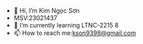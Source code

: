 - 👋 Hi, I’m Kim Ngọc Sơn
- MSV:23021437
- 🌱 I’m currently learning LTNC-2215 8
- 📫 How to reach me:kson9398@gmail.com


<!---
230-21437/230-21437 is a ✨ special ✨ repository because its `README.md` (this file) appears on your GitHub profile.
You can click the Preview link to take a look at your changes.
--->
